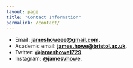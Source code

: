 ```yaml
---
layout: page
title: "Contact Information"
permalink: /contact/
---
```


* Email: **jameshoweee@gmail.com**.
* Academic email: **james.howe@bristol.ac.uk**.
* Twitter: **[@jameshowe1729](https://twitter.com/JamesHowe1729)**.
* Instagram: **[@jamesvhowe](https://www.instagram.com/jamesvhowe/)**.
